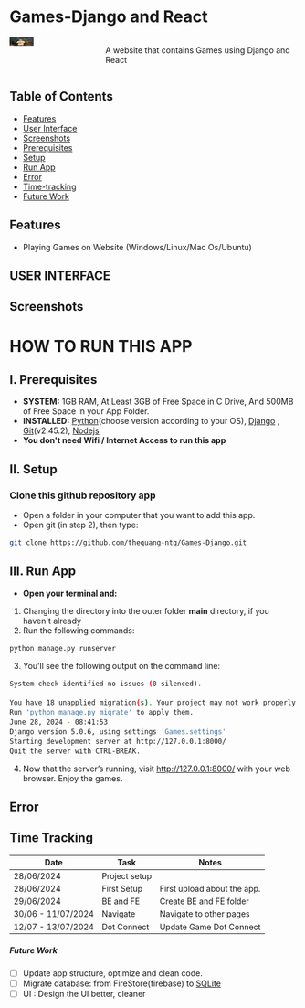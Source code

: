 # Games-Django and React

<div style="display: flex;">
  <div style="flex: 1;">
    <a href="https://www.facebook.com/quang.nguyenthe.710">
      <img src="assets/images/myface.png" width="25%" height="25%">
    </a>
  </div>
  
  <div style="flex: 2;">
    <p> A website that contains Games using Django and React
</p>
  </div>
</div>

## Table of Contents

- [Features](#features)
- [User Interface](#user-interface)
- [Screenshots](#screenshots)
- [Prerequisites](#i-prerequisites)
- [Setup](#ii-setup)
- [Run App](#iii-run-app)
- [Error](#error)
- [Time-tracking](#time-tracking)
- [Future Work](#future-work)

## Features

* Playing Games on Website (Windows/Linux/Mac Os/Ubuntu)

## USER INTERFACE

## Screenshots

# HOW TO RUN THIS APP 

## I. Prerequisites

- **SYSTEM:** 1GB RAM, At Least 3GB of Free Space in C Drive, And 500MB of Free Space in your App Folder.
- **INSTALLED:** [Python](https://www.python.org/downloads/)(choose version according to your OS), [Django](https://docs.djangoproject.com/en/5.0/topics/install/#install-the-django-code) , [Git](https://git-scm.com/downloads)(v2.45.2), [Nodejs](https://nodejs.org/en)
- **You don't need Wifi / Internet Access to run this app**

## II. Setup
### Clone this github repository app

- Open a folder in your computer that you want to add this app.
- Open git (in step 2), then type:

```bash
git clone https://github.com/thequang-ntq/Games-Django.git
```


## III. Run App

- **Open your terminal and:**
1. Changing the directory into the outer folder **main** directory, if you haven't already
2. Run the following commands:
```bash
python manage.py runserver
```
3. You’ll see the following output on the command line:
```bash
System check identified no issues (0 silenced).

You have 18 unapplied migration(s). Your project may not work properly until you apply the migrations for app(s): admin, auth, contenttypes, sessions.
Run 'python manage.py migrate' to apply them.
June 28, 2024 - 08:41:53
Django version 5.0.6, using settings 'Games.settings'
Starting development server at http://127.0.0.1:8000/
Quit the server with CTRL-BREAK.
```
4. Now that the server’s running, visit http://127.0.0.1:8000/ with your web browser. Enjoy the games.
## Error

## Time Tracking

| Date         | Task                | Notes                                               |
|--------------|---------------------|-----------------------------------------------------|
| 28/06/2024   | Project setup       |                                                     |
| 28/06/2024   | First Setup         | First upload about the app.                         |
| 29/06/2024   | BE and FE           | Create BE and FE folder                             |
| 30/06 - 11/07/2024   | Navigate    | Navigate to other pages                             |
| 12/07 - 13/07/2024   | Dot Connect | Update Game Dot Connect                             |

##### Future Work
- [ ] Update app structure, optimize and clean code.
- [ ] Migrate database: from FireStore(firebase) to [SQLite](https://pub.dev/packages/sqflite)
- [ ] UI : Design the UI better, cleaner